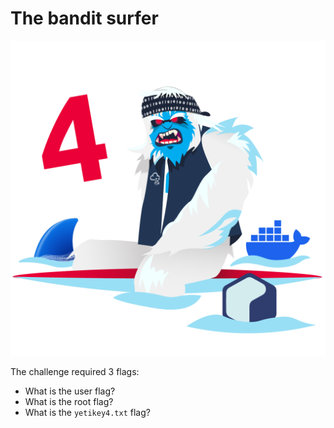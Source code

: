 # The bandit surfer

![Logo](logo.png)

The challenge required 3 flags:
* What is the user flag?
* What is the root flag?
* What is the `yetikey4.txt` flag?
